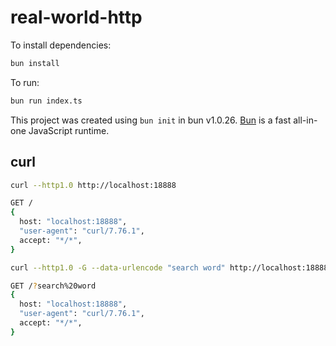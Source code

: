 # real-world-http

To install dependencies:

```bash
bun install
```

To run:

```bash
bun run index.ts
```

This project was created using `bun init` in bun v1.0.26. [Bun](https://bun.sh) is a fast all-in-one JavaScript runtime.

## curl

```bash
curl --http1.0 http://localhost:18888

GET /
{
  host: "localhost:18888",
  "user-agent": "curl/7.76.1",
  accept: "*/*",
}
```

``` bash
curl --http1.0 -G --data-urlencode "search word" http://localhost:18888

GET /?search%20word
{
  host: "localhost:18888",
  "user-agent": "curl/7.76.1",
  accept: "*/*",
}
```